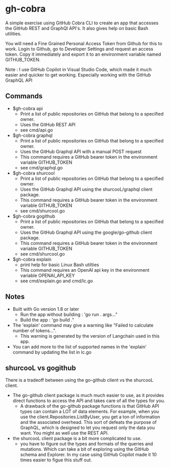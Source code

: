 # gh-cobra

A simple exercise using GitHub Cobra CLI to create an app that accesses the GitHub REST and GraphQl API's.
It also gives help on basic Bash utilities.

You will need a Fine Grained Personal Access Token from Github for this to work. Login to Github, go to Developer Settings and request an access token. Copy it immediately and export it to an environment variable named GITHUB_TOKEN. 

Note : I use GitHub Copilot in Visual Studio Code, which made it much easier and quicker to get working. Especially working with the GitHub GraphQL API

## Commands

- $gh-cobra api
  - Print a list of public repositories on GitHub that belong to a specified owner.
  - Uses the GitHub REST API
  - see cmd/api.go
- $gh-cobra graphql
  - Print a list of public repositories on GitHub that belong to a specified owner.
  - Uses the GitHub Graphql API with a manual POST request
  - This command requires a GitHub bearer token in the environment variable GITHUB_TOKEN
  - see cmd/graphql.go
- $gh-cobra shurcool
  - Print a list of public repositories on GitHub that belong to a specified owner.
  - Uses the GitHub Graphql API using the shurcooL/graphql client package.
  - This command requires a GitHub bearer token in the environment variable GITHUB_TOKEN
  - see cmd/shurcool.go
- $gh-cobra gogithub
  - Print a list of public repositories on GitHub that belong to a specified owner.
  - Uses the GitHub Graphql API using the google/go-github client package.
  - This command requires a GitHub bearer token in the environment variable GITHUB_TOKEN
  - see cmd/shurcool.go
- $gh-cobra explain
  - print help for basic Linux Bash utilties
  - This command requires an OpenAI api key in the environment variable OPENAI_API_KEY
  - see cmd/explain.go and cmd/lc.go

## Notes

- Built with Go version 1.8 or later
  - Run the app without building : 'go run . args..."
  - Build the app : 'go build ."
- The 'explain' command may give a warning like "Failed to calculate number of tokens...".
  - This warning is generated by the version of Langchain used in this app.
- You can add more to the list of supported names in the 'explain' command by updating the list in lc.go

## shurcooL vs gogithub

There is a tradeoff between using the go-github client vs the shurcooL client.

- The go-github client package is much much easier to use, as it provides direct functions to access the API and takes care of all the types for you.
  - A drawback of the go-github package functions is that GitHub API types can contain a LOT of data elements. For example, when you use the client.Repositories.ListByUser, you get a ton of information and the associated overhead. This sort of defeats the purpose of GraphQL, which is designed to let you request only the data you want. You might as well use the REST API.
- the shurcooL client package is a bit more complicated to use.
  - you have to figure out the types and formats of the queries and mutations. Which can take a bit of exploring using the GitHub schema and Explorer. In my case using GitHub Copilot made it 10 times easier to figue this stuff out.
